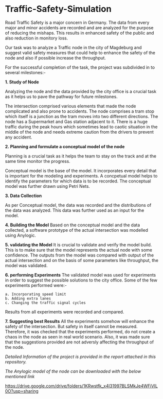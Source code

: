 # Traffic-Safety-Simulation
Road Traffic Safety is a major concern in Germany. The data from every major and minor accidents are recorded and are analyzed for the purpose of reducing the mishaps. This results in enhanced safety of the public and also reduction in monitory loss.

Our task was to analyze a Traffic node in the city of Magdeburg and suggest valid safety measures that could help to enhance the safety of the node and also if possible increase the throughput.

For the successful completion of the task, the project was subdivided in to several milestones:-

**1. Study of Node**

   Analyzing the node and the data provided by the city office is a  crucial task as it helps us to pave the pathway for future    milestones.

   The intersection comprised various elements that made the node complicated and also prone to accidents. The node comprises a tram stop which itself is a junction as the tram moves into two different directions. The node has a Supermarket and Gas station adjacent to it. There is a huge traffic during the peak hours which sometimes lead to caotic situation in the middle of the node and needs extreme caution from the drivers to prevent any accident.

**2. Planning and formulate a conceptual model of the node**

   Planning is a crucial task as it helps the team to stay on the track and at the same time monitor the progress.

   Conceptual model is the base of the model. It incorporates every detail that is important for the modeling and experiments.
A concpetual model helps to identify the parameters for which data is to be recorded. 
The conceptual model was further drawn using Petri Nets.

**3. Data Collection**

   As per Conceptual model, the data was recorded and the distributions of the data was analyzed. This data was further used as an input for the model.

**4. Building the Model**
    Based on the conceptual model and the data collected, a software prototype of the actual intersection was modelled using Anylogic. 

**5. validating the Model**
    It is crucial to validate and verify the model build. This is to make sure that the model represents the actual node with some confidence. The outputs from the model was compared with output of the actual intersection and on the basis of some parameters like throughput, the model was validated.

**6. performing Experiments**
    The validated model was used for experiments in order to suggest the possible solutions to the city office.
    Some of the few experiments performed were:-
    
    a. Incorporating speed limit
    b. Adding extra lanes
    c. Changing the traffic signal cycles
    
   Results from all experiments were recorded and compared.
    
**7. Suggesting best Results**
    All the experiments somehow will enhance the safety of the intersection. But safety in itself cannot be measured. Therefore, it was checked that the experiments performed, do not create a chaos in the node as seen in real world scenario. Also, it was made sure that the suggestions provided are not adversly affecting the throughput of the node.
  
  
  
  
  
 *Detailed Information of the project is provided in the report attached in this repository.*
 
 *The Anylogic model of the node can be downloaded with the below mentioned link*
 
 https://drive.google.com/drive/folders/1KRwstfk_x4I31997BLSMkJe4WFiVIL0O?usp=sharing

